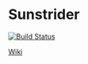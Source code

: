 # Sunstrider

[![Build Status](https://magnum.travis-ci.com/kelno/sunstrider.svg?token=wZz2Nt7Ly2Mp8ccdzoSd&branch=sun)](https://magnum.travis-ci.com/kelno/sunstrider)

[Wiki](http://www.sunstrider.cf/wiki/)
